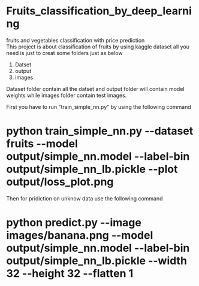 # Fruits_classification_by_deep_learning
fruits and vegetables classification with price prediction  
This project is about classification of fruits by using kaggle dataset 
all you need is just to creat some folders just as below

1) Datset
2) output
3) images 


Dataset folder contain all the datset and output  folder will contain model weights while images folder contain test images.

First you have to run  "train_simple_nn.py" by using the following command
# python train_simple_nn.py --dataset fruits --model output/simple_nn.model --label-bin output/simple_nn_lb.pickle --plot output/loss_plot.png

Then for pridiction on unknow data use the following command 
# python predict.py --image images/banana.png --model output/simple_nn.model --label-bin output/simple_nn_lb.pickle --width 32 --height 32 --flatten 1

